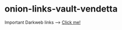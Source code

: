 # onion-links-vault-vendetta
Important Darkweb links --> 
<a href="https://gist.github.com/Abhinandan-Khurana/f6b65b6c9f036e8047583efad7da88a1"> Click me! </a>

